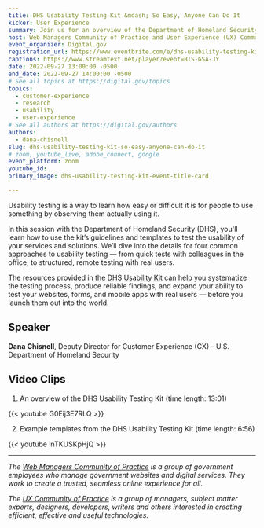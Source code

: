 ```yaml
---
title: DHS Usability Testing Kit &mdash; So Easy, Anyone Can Do It
kicker: User Experience
summary: Join us for an overview of the Department of Homeland Security's new Usability Testing Kit, including its four approaches to usability testing.
host: Web Managers Community of Practice and User Experience (UX) Community of Practice
event_organizer: Digital.gov
registration_url: https://www.eventbrite.com/e/dhs-usability-testing-kit-so-easy-anyone-can-do-it-tickets-411967785737
captions: https://www.streamtext.net/player?event=BIS-GSA-JY
date: 2022-09-27 13:00:00 -0500
end_date: 2022-09-27 14:00:00 -0500
# See all topics at https://digital.gov/topics
topics:
  - customer-experience
  - research
  - usability
  - user-experience
# See all authors at https://digital.gov/authors
authors:
  - dana-chisnell
slug: dhs-usability-testing-kit-so-easy-anyone-can-do-it
# zoom, youtube_live, adobe_connect, google
event_platform: zoom
youtube_id:
primary_image: dhs-usability-testing-kit-event-title-card

---
```


Usability testing is a way to learn how easy or difficult it is for people to use something by observing them actually using it.

In this session with the Department of Homeland Security (DHS), you'll learn how to use the kit’s guidelines and templates to test the usability of your services and solutions. We’ll dive into the details for four common approaches to usability testing — from quick tests with colleagues in the office, to structured, remote testing with real users.

The resources provided in the [DHS Usability Kit](https://www.dhs.gov/cx/dhs-usability-testing-kit) can help you systematize the testing process, produce reliable findings, and expand your ability to test your websites, forms, and mobile apps with real users — before you launch them out into the world.

## Speaker

**Dana Chisnell**, Deputy Director for Customer Experience (CX) - U.S. Department of Homeland Security

## Video Clips

1. An overview of the DHS Usability Testing Kit (time length: 13:01)

{{< youtube G0Eij3E7RLQ >}}

2. Example templates from the DHS Usability Testing Kit (time length: 6:56)

{{< youtube inTKUSKpHjQ >}}

---

*The [Web Managers Community of Practice](https://digital.gov/communities/web-content-managers/) is a group of government employees who manage government websites and digital services. They work to create a trusted, seamless online experience for all.*

*The [UX Community of Practice](https://digital.gov/communities/user-experience/) is a group of managers, subject matter experts, designers, developers, writers and others interested in creating efficient, effective and useful technologies.*
